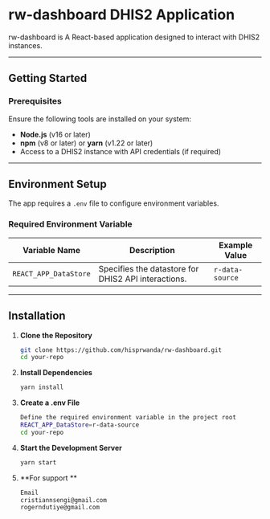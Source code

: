 # rw-dashboard DHIS2 Application

rw-dashboard is A React-based application designed to interact with DHIS2 instances. 

---

## Getting Started

### Prerequisites
Ensure the following tools are installed on your system:
- **Node.js** (v16 or later)
- **npm** (v8 or later) or **yarn** (v1.22 or later)
- Access to a DHIS2 instance with API credentials (if required)

---

## Environment Setup

The app requires a `.env` file to configure environment variables.

### Required Environment Variable

| Variable Name       | Description                                | Example Value    |
|---------------------|--------------------------------------------|------------------|
| `REACT_APP_DataStore` | Specifies the datastore for DHIS2 API interactions. | `r-data-source`  |

---

## Installation

1. **Clone the Repository**  
   ```bash
   git clone https://github.com/hisprwanda/rw-dashboard.git
   cd your-repo

2. **Install Dependencies**  
   ```bash
   yarn install

3. **Create a .env File**  
   ```bash
   Define the required environment variable in the project root
   REACT_APP_DataStore=r-data-source
   cd your-repo

4. **Start the Development Server**  
   ```bash
   yarn start


4. **For support **  
   ```bash
   Email
   cristiannsengi@gmail.com
   rogerndutiye@gmail.com